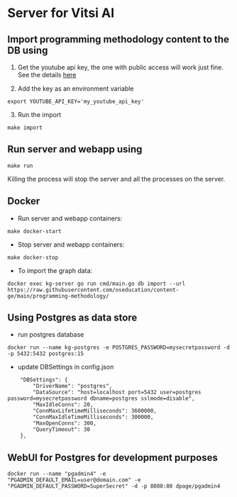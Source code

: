 # Server for Vitsi AI

## Import programming methodology content to the DB using
1. Get the youtube api key, the one with public access will work just fine. See the details [here](https://developers.google.com/youtube/v3/getting-started)

2. Add the key as an environment variable
```console
export YOUTUBE_API_KEY='my_youtube_api_key'
```
3. Run the import
```console
make import
```

## Run server and webapp using
```console
make run
```
Killing the process will stop the server and all the processes on the server.

## Docker
* Run server and webapp containers:
 ```consloe
 make docker-start
 ```
* Stop server and webapp containers:
```console
make docker-stop
```
* To import the graph data:
```console
docker exec kg-server go run cmd/main.go db import --url https://raw.githubusercontent.com/oseducation/content-ge/main/programming-methodology/
```



## Using Postgres as data store
* run postgres database
```console
docker run --name kg-postgres -e POSTGRES_PASSWORD=mysecretpassword -d -p 5432:5432 postgres:15
```
* update DBSettings in config.json
```
    "DBSettings": {
        "DriverName": "postgres",
        "DataSource": "host=localhost port=5432 user=postgres password=mysecretpassword dbname=postgres sslmode=disable",
        "MaxIdleConns": 20,
        "ConnMaxLifetimeMilliseconds": 3600000,
        "ConnMaxIdleTimeMilliseconds": 300000,
        "MaxOpenConns": 300,
        "QueryTimeout": 30
    },
```

## WebUI for Postgres for development purposes
```console
docker run --name "pgadmin4" -e "PGADMIN_DEFAULT_EMAIL=user@domain.com" -e "PGADMIN_DEFAULT_PASSWORD=SuperSecret" -d -p 8080:80 dpage/pgadmin4
```
